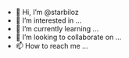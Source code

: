 - 👋 Hi, I’m @starbiloz
- 👀 I’m interested in ...
- 🌱 I’m currently learning ...
- 💞️ I’m looking to collaborate on ...
- 📫 How to reach me ...

<!---
starbiloz/starbiloz is a ✨ special ✨ repository because its `README.md` (this file) appears on your GitHub profile.
You can click the Preview link to take a look at your changes.
--->
